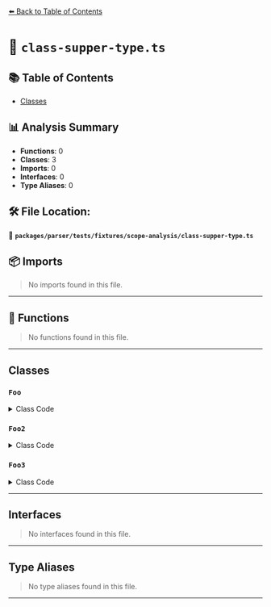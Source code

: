 [⬅️ Back to Table of Contents](../../../../../index.md)

# 📄 `class-supper-type.ts`

## 📚 Table of Contents

- [Classes](#classes)

## 📊 Analysis Summary

- **Functions**: 0
- **Classes**: 3
- **Imports**: 0
- **Interfaces**: 0
- **Type Aliases**: 0

## 🛠️ File Location:
📂 **`packages/parser/tests/fixtures/scope-analysis/class-supper-type.ts`**

## 📦 Imports

> No imports found in this file.


---

## 🔧 Functions

> No functions found in this file.


---

## Classes

### `Foo`

<details><summary>Class Code</summary>

```ts
abstract class Foo extends Bar<Baz> {}
```
</details>

### `Foo2`

<details><summary>Class Code</summary>

```ts
declare class Foo2 extends Bar<Baz> {}
```
</details>

### `Foo3`

<details><summary>Class Code</summary>

```ts
class Foo3 extends Bar<Baz> {}
```
</details>


---

## Interfaces

> No interfaces found in this file.


---

## Type Aliases

> No type aliases found in this file.


---